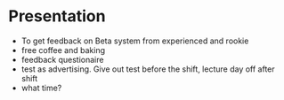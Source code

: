 # Presentation

- To get feedback on Beta system from experienced and rookie
- free coffee and baking
- feedback questionaire
- test as advertising. Give out test before the shift, lecture day off after shift
- what time?
